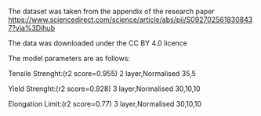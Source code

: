 The dataset was taken from the appendix of the research paper
https://www.sciencedirect.com/science/article/abs/pii/S0927025618308437?via%3Dihub

The data was downloaded under the CC BY 4.0 licence

The model parameters are as follows:


Tensile Strenght:(r2 score=0.955)
2 layer,Normalised
35,5

Yield Strenght:(r2 score=0.928)
3 layer,Normalised
30,10,10

Elongation Limit:(r2 score=0.77)
3 layer,Normalised
30,10,10 
